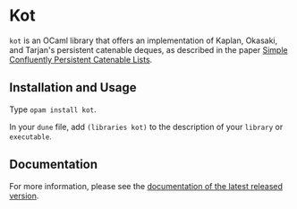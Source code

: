 # Kot

`kot` is an OCaml library that offers an implementation of Kaplan,
Okasaki, and Tarjan's persistent catenable deques,
as described in the paper
[Simple Confluently Persistent Catenable Lists](http://www.aladdin.cs.cmu.edu/papers/pdfs/y2000/catenable.pdf).

## Installation and Usage

Type `opam install kot`.

In your `dune` file, add `(libraries kot)` to the description of
your `library` or `executable`.

## Documentation

For more information,
please see the [documentation of the latest released
version](http://cambium.inria.fr/~fpottier/kot/doc/kot/).
